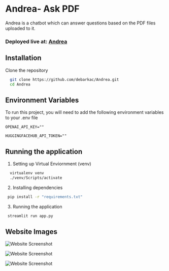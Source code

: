 
# Andrea- Ask PDF

Andrea is a chatbot which can answer questions based on the PDF files uploaded to it.


### Deployed live at: [Andrea](https://andrea-chat-pdf.streamlit.app/)



## Installation

Clone the repository

```bash
  git clone https://github.com/debarkac/Andrea.git
  cd Andrea
```



    
## Environment Variables

To run this project, you will need to add the following environment variables to your .env file

`OPENAI_API_KEY=""`

`HUGGINGFACEHUB_API_TOKEN=""`


## Running the application

1. Setting up Virtual Enviornment (venv)

```bash
  virtualenv venv
  ./venv/Scripts/activate
```
2. Installing dependencies

```bash
 pip install -r "requirements.txt"
```
3. Running the application

```bash
 streamlit run app.py
```
## Website Images

![Website Screenshot](https://i.postimg.cc/nznFmfvG/andrea2.png)

![Website Screenshot](https://i.postimg.cc/8P71MHr9/andrea3.png)

![Website Screenshot](https://i.postimg.cc/RhyxXkn8/andrea4.png)